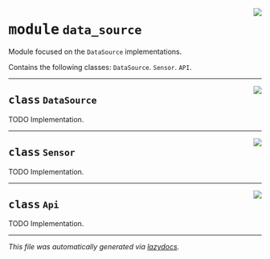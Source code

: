 <!-- markdownlint-disable -->

<a href="https://github.com/edavalosanaya/PyMMDT/blob/main/pymmdt/data_source.py#L0"><img align="right" style="float:right;" src="https://img.shields.io/badge/-source-cccccc?style=flat-square"></a>

# <kbd>module</kbd> `data_source`
Module focused on the ``DataSource`` implementations. 

Contains the following classes:  ``DataSource``.  ``Sensor``.  ``API``. 



---

<a href="https://github.com/edavalosanaya/PyMMDT/blob/main/pymmdt/data_source.py#L12"><img align="right" style="float:right;" src="https://img.shields.io/badge/-source-cccccc?style=flat-square"></a>

## <kbd>class</kbd> `DataSource`
TODO Implementation. 





---

<a href="https://github.com/edavalosanaya/PyMMDT/blob/main/pymmdt/data_source.py#L15"><img align="right" style="float:right;" src="https://img.shields.io/badge/-source-cccccc?style=flat-square"></a>

## <kbd>class</kbd> `Sensor`
TODO Implementation. 





---

<a href="https://github.com/edavalosanaya/PyMMDT/blob/main/pymmdt/data_source.py#L18"><img align="right" style="float:right;" src="https://img.shields.io/badge/-source-cccccc?style=flat-square"></a>

## <kbd>class</kbd> `Api`
TODO Implementation. 







---

_This file was automatically generated via [lazydocs](https://github.com/ml-tooling/lazydocs)._
